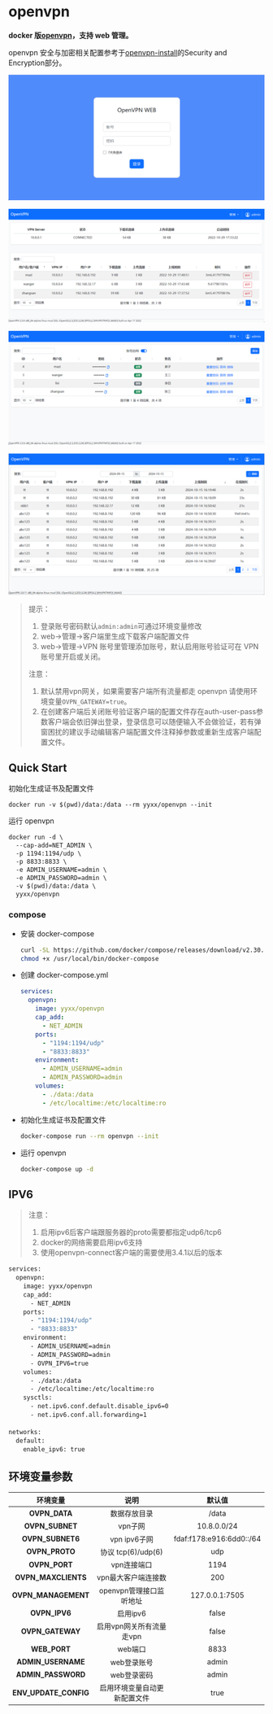 # openvpn

**docker 版[openvpn](https://hub.docker.com/r/yyxx/openvpn)，支持 web 管理。**

openvpn 安全与加密相关配置参考于[openvpn-install](https://github.com/angristan/openvpn-install?tab=readme-ov-file#security-and-encryption)的Security and Encryption部分。

![image-20240529110841439](https://raw.githubusercontent.com/GavinTan/files/master/picgo/image-20240529110841439.png)

![20220930173030](https://raw.githubusercontent.com/GavinTan/files/master/picgo/20220930173030.png)

![20220930173103](https://raw.githubusercontent.com/GavinTan/files/master/picgo/20220930173103.png)

![image-20241015170847764](https://raw.githubusercontent.com/GavinTan/files/master/picgo/image-20241015170847764.png)

> 提示：
>
> 1. 登录账号密码默认`admin:admin`可通过环境变量修改
> 2. web->管理->客户端里生成下载客户端配置文件
> 3. web->管理->VPN 账号里管理添加账号，默认启用账号验证可在 VPN 账号里开启或关闭。
>
> 
>
> 注意：
>
> 1. 默认禁用vpn网关，如果需要客户端所有流量都走 openvpn 请使用环境变量`OVPN_GATEWAY=true`。
> 2. 在创建客户端后关闭账号验证客户端的配置文件存在auth-user-pass参数客户端会依旧弹出登录，登录信息可以随便输入不会做验证，若有弹窗困扰的建议手动编辑客户端配置文件注释掉参数或重新生成客户端配置文件。

## Quick Start

初始化生成证书及配置文件

```shell
docker run -v $(pwd)/data:/data --rm yyxx/openvpn --init
```

运行 openvpn

```shell
docker run -d \
  --cap-add=NET_ADMIN \
  -p 1194:1194/udp \
  -p 8833:8833 \
  -e ADMIN_USERNAME=admin \
  -e ADMIN_PASSWORD=admin \
  -v $(pwd)/data:/data \
  yyxx/openvpn
```

### compose

- 安装 docker-compose

  ```bash
  curl -SL https://github.com/docker/compose/releases/download/v2.30.3/docker-compose-linux-x86_64 -o /usr/local/bin/docker-compose
  chmod +x /usr/local/bin/docker-compose
  ```

- 创建 docker-compose.yml

  ```yaml
  services:
    openvpn:
      image: yyxx/openvpn
      cap_add:
        - NET_ADMIN
      ports:
        - "1194:1194/udp"
        - "8833:8833"
      environment:
        - ADMIN_USERNAME=admin
        - ADMIN_PASSWORD=admin
      volumes:
        - ./data:/data
        - /etc/localtime:/etc/localtime:ro
  ```
  
- 初始化生成证书及配置文件

  ```bash
  docker-compose run --rm openvpn --init
  ```

- 运行 openvpn

  ```bash
  docker-compose up -d
  ```



## IPV6

>注意：
>
>1. 启用ipv6后客户端跟服务器的proto需要都指定udp6/tcp6
>2. docker的网络需要启用ipv6支持
>3. 使用openvpn-connect客户端的需要使用3.4.1以后的版本

```bash
services:
  openvpn:
    image: yyxx/openvpn
    cap_add:
      - NET_ADMIN
    ports:
      - "1194:1194/udp"
      - "8833:8833"
    environment:
      - ADMIN_USERNAME=admin
      - ADMIN_PASSWORD=admin
      - OVPN_IPV6=true
    volumes:
      - ./data:/data
      - /etc/localtime:/etc/localtime:ro
    sysctls:
      - net.ipv6.conf.default.disable_ipv6=0
      - net.ipv6.conf.all.forwarding=1

networks:
  default:
    enable_ipv6: true
```



## 环境变量参数

|       环境变量        |             说明             |          默认值          |
| :-------------------: | :--------------------------: | :----------------------: |
|     **OVPN_DATA**     |         数据存放目录         |          /data           |
|    **OVPN_SUBNET**    |           vpn子网            |       10.8.0.0/24        |
|   **OVPN_SUBNET6**    |         vpn ipv6子网         | fdaf:f178:e916:6dd0::/64 |
|    **OVPN_PROTO**     |      协议 tcp(6)/udp(6)      |           udp            |
|     **OVPN_PORT**     |         vpn连接端口          |           1194           |
|  **OVPN_MAXCLIENTS**  |     vpn最大客户端连接数      |           200            |
|  **OVPN_MANAGEMENT**  |   openvpn管理接口监听地址    |      127.0.0.1:7505      |
|     **OVPN_IPV6**     |           启用ipv6           |          false           |
|   **OVPN_GATEWAY**    |   启用vpn网关所有流量走vpn   |          false           |
|     **WEB_PORT**      |           web端口            |           8833           |
|  **ADMIN_USERNAME**   |         web登录账号          |          admin           |
|  **ADMIN_PASSWORD**   |         web登录密码          |          admin           |
| **ENV_UPDATE_CONFIG** | 启用环境变量自动更新配置文件 |           true           |
